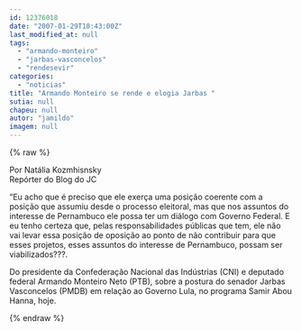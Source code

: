 ```yaml
---
id: 12376018
date: "2007-01-29T18:43:00Z"
last_modified_at: null
tags:
  - "armando-monteiro"
  - "jarbas-vasconcelos"
  - "rendesevir"
categories:
  - "noticias"
title: "Armando Monteiro se rende e elogia Jarbas "
sutia: null
chapeu: null
autor: "jamildo"
imagem: null
---
```

{% raw %}
<p>Por Nat&aacute;lia Kozmhisnsky<br />Rep&oacute;rter do Blog do JC</p>
<p>&ldquo;Eu acho que &eacute; preciso que ele exer&ccedil;a uma posi&ccedil;&atilde;o coerente com a posi&ccedil;&atilde;o que assumiu desde o processo eleitoral, mas que nos assuntos do interesse de Pernambuco ele possa ter um di&aacute;logo com Governo Federal. E eu tenho certeza que, pelas responsabilidades p&uacute;blicas que tem, ele n&atilde;o vai levar essa posi&ccedil;&atilde;o de oposi&ccedil;&atilde;o ao ponto de n&atilde;o contribuir para que esses projetos, esses assuntos do interesse de Pernambuco, possam ser viabilizados???.</p>
<p>Do presidente da Confedera&ccedil;&atilde;o Nacional das Ind&uacute;strias (CNI) e deputado federal Armando Monteiro Neto (PTB), sobre a postura do senador Jarbas Vasconcelos (PMDB) em rela&ccedil;&atilde;o ao Governo Lula, no programa Samir Abou Hanna, hoje.</p>
{% endraw %}